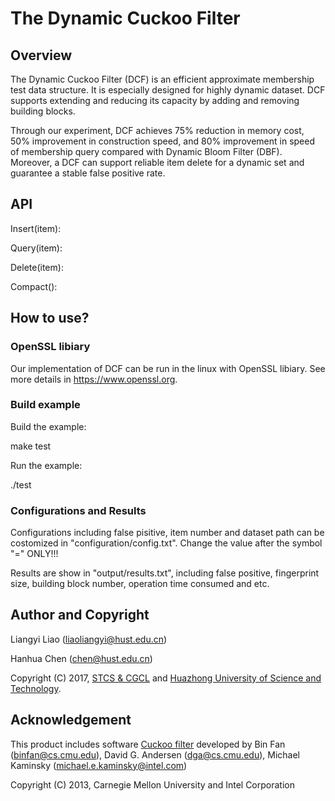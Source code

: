 # The Dynamic Cuckoo Filter

## Overview
The Dynamic Cuckoo Filter (DCF) is an efficient approximate membership test data structure. It is especially designed for highly dynamic dataset. DCF supports extending and reducing its capacity by adding and removing building blocks. 

Through our experiment, DCF achieves 75% reduction in memory cost, 50% improvement in construction speed, and 80% improvement in speed of membership query compared with Dynamic Bloom Filter (DBF). Moreover, a DCF can support reliable item delete for a dynamic set and guarantee a stable false positive rate.

## API
Insert(item):

Query(item):

Delete(item):

Compact():

## How to use?
### OpenSSL libiary
Our implementation of DCF can be run in the linux with OpenSSL libiary. See more details in https://www.openssl.org.
### Build example
Build the example:

make test

Run the example:

./test

### Configurations and Results
Configurations including false pisitive, item number and dataset path can be costomized in "configuration/config.txt". Change the value after the symbol "=" ONLY!!!

Results are show in "output/results.txt", including false positive, fingerprint size, building block number, operation time consumed and etc.


## Author and Copyright

Liangyi Liao (liaoliangyi@hust.edu.cn)

Hanhua Chen (chen@hust.edu.cn)

Copyright (C) 2017, [STCS & CGCL](http://grid.hust.edu.cn/) and [Huazhong University of Science and Technology](http://www.hust.edu.cn).

## Acknowledgement

This product includes software [Cuckoo filter](https://github.com/efficient/cuckoofilter) developed by Bin Fan (binfan@cs.cmu.edu), David G. Andersen (dga@cs.cmu.edu), Michael Kaminsky (michael.e.kaminsky@intel.com)

Copyright (C) 2013, Carnegie Mellon University and Intel Corporation
